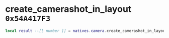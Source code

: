 # create_camerashot_in_layout `0x54A417F3`

```lua
local result --[[ number ]] = natives.camera.create_camerashot_in_layout(_unk0 --[[ number ]], _unk1 --[[ number ]])
```